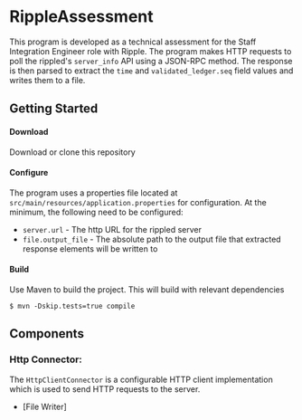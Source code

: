 # RippleAssessment
This program is developed as a technical assessment for the Staff Integration Engineer role with Ripple.
The program makes HTTP requests to poll the rippled's `server_info` API using a JSON-RPC method. 
The response is then parsed to extract the `time` and `validated_ledger.seq` field values and writes them to a file.


## Getting Started
#### Download
Download or clone this repository

#### Configure
The program uses a properties file located at `src/main/resources/application.properties` for configuration. 
At the minimum, the following need to be configured:
* `server.url` - The http URL for the rippled server
* `file.output_file` - The absolute path to the output file that extracted response elements will be written to

#### Build
Use Maven to build the project. This will build with relevant dependencies

```shell
$ mvn -Dskip.tests=true compile
```

## Components
### Http Connector:
The `HttpClientConnector` is a configurable HTTP client implementation which is used to send HTTP requests to the server. 
* [File Writer]